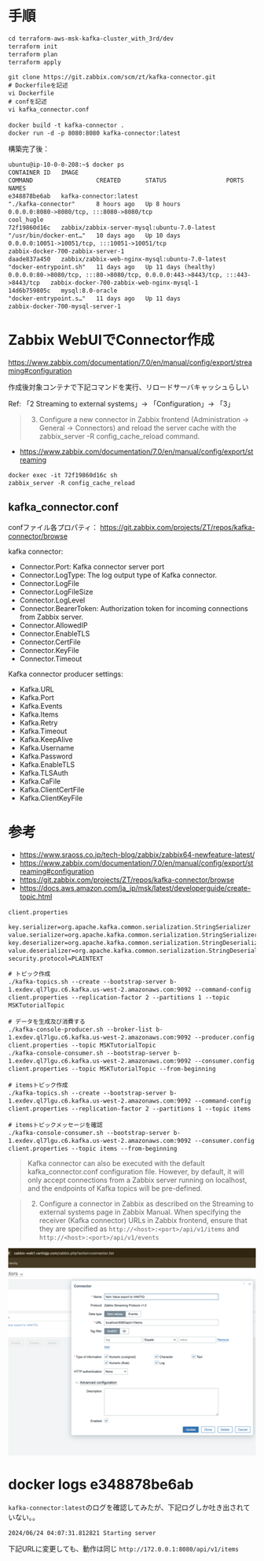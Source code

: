 # 手順

```
cd terraform-aws-msk-kafka-cluster_with_3rd/dev
terraform init
terraform plan
terraform apply
```

```
git clone https://git.zabbix.com/scm/zt/kafka-connector.git
# Dockerfileを記述
vi Dockerfile
# confを記述
vi kafka_connector.conf

docker build -t kafka-connector .
docker run -d -p 8080:8080 kafka-connector:latest
```

構築完了後：
```
ubuntu@ip-10-0-0-208:~$ docker ps
CONTAINER ID   IMAGE                                             COMMAND                  CREATED       STATUS                 PORTS                                                                            NAMES
e348878be6ab   kafka-connector:latest                            "./kafka-connector"      8 hours ago   Up 8 hours             0.0.0.0:8080->8080/tcp, :::8080->8080/tcp                                        cool_hugle
72f19860d16c   zabbix/zabbix-server-mysql:ubuntu-7.0-latest      "/usr/bin/docker-ent…"   10 days ago   Up 10 days             0.0.0.0:10051->10051/tcp, :::10051->10051/tcp                                    zabbix-docker-700-zabbix-server-1
daade837a450   zabbix/zabbix-web-nginx-mysql:ubuntu-7.0-latest   "docker-entrypoint.sh"   11 days ago   Up 11 days (healthy)   0.0.0.0:80->8080/tcp, :::80->8080/tcp, 0.0.0.0:443->8443/tcp, :::443->8443/tcp   zabbix-docker-700-zabbix-web-nginx-mysql-1
14d6b759805c   mysql:8.0-oracle                                  "docker-entrypoint.s…"   11 days ago   Up 11 days                                                                                              zabbix-docker-700-mysql-server-1
```

# Zabbix WebUIでConnector作成
https://www.zabbix.com/documentation/7.0/en/manual/config/export/streaming#configuration

作成後対象コンテナで下記コマンドを実行、リロードサーバキャッシュらしい

Ref: 「2 Streaming to external systems」-> 「Configuration」-> 「3」
> 3. Configure a new connector in Zabbix frontend (Administration → General → Connectors) and reload the server cache with the zabbix_server -R config_cache_reload command.

- https://www.zabbix.com/documentation/7.0/en/manual/config/export/streaming

```
docker exec -it 72f19860d16c sh
zabbix_server -R config_cache_reload
```

## kafka_connector.conf

confファイル各プロパティ：
https://git.zabbix.com/projects/ZT/repos/kafka-connector/browse

kafka connector:

- Connector.Port: Kafka connector server port
- Connector.LogType: The log output type of Kafka connector.
- Connector.LogFile
- Connector.LogFileSize
- Connector.LogLevel
- Connector.BearerToken: Authorization token for incoming connections from Zabbix server.
- Connector.AllowedIP
- Connector.EnableTLS
- Connector.CertFile
- Connector.KeyFile
- Connector.Timeout

Kafka connector producer settings:

- Kafka.URL
- Kafka.Port
- Kafka.Events
- Kafka.Items
- Kafka.Retry
- Kafka.Timeout
- Kafka.KeepAlive
- Kafka.Username
- Kafka.Password
- Kafka.EnableTLS
- Kafka.TLSAuth
- Kafka.CaFile
- Kafka.ClientCertFile
- Kafka.ClientKeyFile

# 参考

- https://www.sraoss.co.jp/tech-blog/zabbix/zabbix64-newfeature-latest/
- https://www.zabbix.com/documentation/7.0/en/manual/config/export/streaming#configuration
- https://git.zabbix.com/projects/ZT/repos/kafka-connector/browse
- https://docs.aws.amazon.com/ja_jp/msk/latest/developerguide/create-topic.html

`client.properties`
```
key.serializer=org.apache.kafka.common.serialization.StringSerializer
value.serializer=org.apache.kafka.common.serialization.StringSerializer
key.deserializer=org.apache.kafka.common.serialization.StringDeserializer
value.deserializer=org.apache.kafka.common.serialization.StringDeserializer
security.protocol=PLAINTEXT
```

```
# トピック作成
./kafka-topics.sh --create --bootstrap-server b-1.exdev.ql7lgu.c6.kafka.us-west-2.amazonaws.com:9092 --command-config client.properties --replication-factor 2 --partitions 1 --topic MSKTutorialTopic

# データを生成及び消費する
./kafka-console-producer.sh --broker-list b-1.exdev.ql7lgu.c6.kafka.us-west-2.amazonaws.com:9092 --producer.config client.properties --topic MSKTutorialTopic
./kafka-console-consumer.sh --bootstrap-server b-1.exdev.ql7lgu.c6.kafka.us-west-2.amazonaws.com:9092 --consumer.config client.properties --topic MSKTutorialTopic --from-beginning

# itemsトピック作成
./kafka-topics.sh --create --bootstrap-server b-1.exdev.ql7lgu.c6.kafka.us-west-2.amazonaws.com:9092 --command-config client.properties --replication-factor 2 --partitions 1 --topic items

# itemsトピックメッセージを確認
./kafka-console-consumer.sh --bootstrap-server b-1.exdev.ql7lgu.c6.kafka.us-west-2.amazonaws.com:9092 --consumer.config client.properties --topic items --from-beginning
```

> Kafka connector can also be executed with the default kafka_connector.conf configuration file. However, by default, it will only accept connections from a Zabbix server running on localhost, and the endpoints of Kafka topics will be pre-defined.

> 2. Configure a connector in Zabbix as described on the Streaming to external systems page in Zabbix Manual. When specifying the receiver (Kafka connector) URLs in Zabbix frontend, ensure that they are specified as `http://<host>:<port>/api/v1/items` and `http://<host>:<port>/api/v1/events`

![alt text](image.png)

# docker logs e348878be6ab

`kafka-connector:latest`のログを確認してみたが、下記ログしか吐き出されていない。。
```
2024/06/24 04:07:31.812821 Starting server
```

下記URLに変更しても、動作は同じ
`http://172.0.0.1:8080/api/v1/items`
